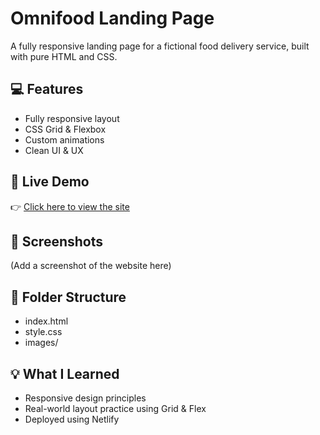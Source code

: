 # Omnifood Landing Page

A fully responsive landing page for a fictional food delivery service, built with pure HTML and CSS.

## 💻 Features
- Fully responsive layout
- CSS Grid & Flexbox
- Custom animations
- Clean UI & UX

## 🔗 Live Demo
👉 [Click here to view the site](https://omnifood-mansi.netlify.app/)

## 📸 Screenshots
(Add a screenshot of the website here)

## 📁 Folder Structure
- index.html
- style.css
- images/

## 💡 What I Learned
- Responsive design principles
- Real-world layout practice using Grid & Flex
- Deployed using Netlify
